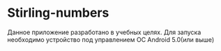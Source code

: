 # Stirling-numbers
Данное приложение разработано в учебных целях.
Для запуска необходимо устройство под управлением ОС Android 5.0(или выше)
